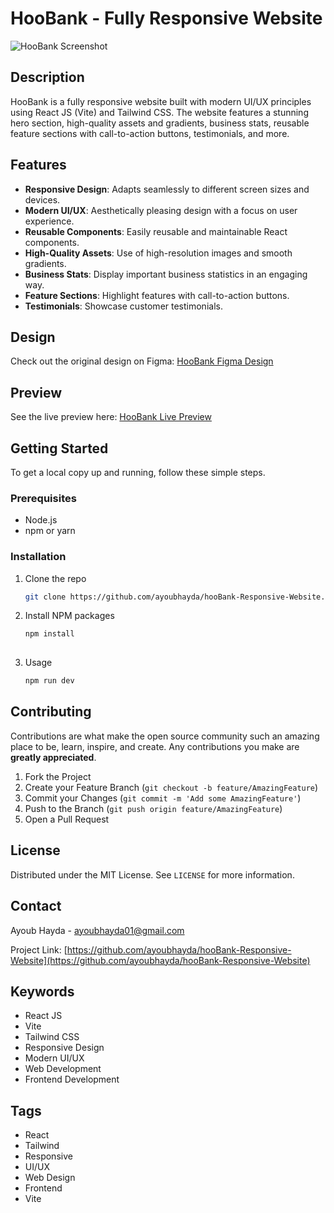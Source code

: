 # HooBank - Fully Responsive Website

![HooBank Screenshot](https://res.cloudinary.com/duxego3ja/image/upload/v1715775216/hoobank/l0kzbmi7enyqky9al34u.png)

## Description
HooBank is a fully responsive website built with modern UI/UX principles using React JS (Vite) and Tailwind CSS. The website features a stunning hero section, high-quality assets and gradients, business stats, reusable feature sections with call-to-action buttons, testimonials, and more.

## Features
- **Responsive Design**: Adapts seamlessly to different screen sizes and devices.
- **Modern UI/UX**: Aesthetically pleasing design with a focus on user experience.
- **Reusable Components**: Easily reusable and maintainable React components.
- **High-Quality Assets**: Use of high-resolution images and smooth gradients.
- **Business Stats**: Display important business statistics in an engaging way.
- **Feature Sections**: Highlight features with call-to-action buttons.
- **Testimonials**: Showcase customer testimonials.

## Design
Check out the original design on Figma: [HooBank Figma Design](https://www.figma.com/design/bUGIPys15E78w9bs1l4tgS/HooBank?node-id=310-485&t=SDu6FiBxvEGgt0vg-0)

## Preview
See the live preview here: [HooBank Live Preview](https://modern-hoobank-vite.netlify.app/)

## Getting Started
To get a local copy up and running, follow these simple steps.

### Prerequisites
- Node.js
- npm or yarn

### Installation
1. Clone the repo
   ```sh
   git clone https://github.com/ayoubhayda/hooBank-Responsive-Website.git

2. Install NPM packages
   ```sh
   npm install
  
3. Usage
   ```sh
   npm run dev

## Contributing

Contributions are what make the open source community such an amazing place to be, learn, inspire, and create. Any contributions you make are **greatly appreciated**.

1. Fork the Project
2. Create your Feature Branch (`git checkout -b feature/AmazingFeature`)
3. Commit your Changes (`git commit -m 'Add some AmazingFeature'`)
4. Push to the Branch (`git push origin feature/AmazingFeature`)
5. Open a Pull Request

## License

Distributed under the MIT License. See `LICENSE` for more information.

## Contact

Ayoub Hayda - [ayoubhayda01@gmail.com](mailto:ayoubhayda01@gmail.com)

Project Link: [https://github.com/ayoubhayda/hooBank-Responsive-Website](https://github.com/ayoubhayda/hooBank-Responsive-Website)

## Keywords
- React JS
- Vite
- Tailwind CSS
- Responsive Design
- Modern UI/UX
- Web Development
- Frontend Development

## Tags
- React
- Tailwind
- Responsive
- UI/UX
- Web Design
- Frontend
- Vite
